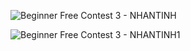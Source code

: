 ![Beginner Free Contest 3 - NHANTINH](https://github.com/VanHoang110802/Competitive_Programming/assets/108053955/3905c1bb-a467-4786-8dd7-70ad0f7e2409)

![Beginner Free Contest 3 - NHANTINH1](https://github.com/VanHoang110802/Competitive_Programming/assets/108053955/a3b6258d-2e36-490b-af3c-110c8c9d8fa1)
